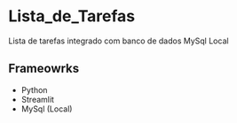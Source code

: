 # Lista_de_Tarefas
Lista de tarefas integrado com banco de dados MySql Local

## Frameowrks
- Python 
- Streamlit
- MySql (Local)
